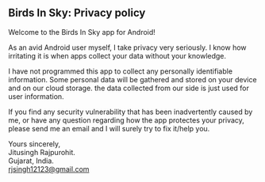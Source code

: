 ## Birds In Sky: Privacy policy

Welcome to the Birds In Sky app for Android!

As an avid Android user myself, I take privacy very seriously.
I know how irritating it is when apps collect your data without your knowledge.

I have not programmed this app to collect any personally identifiable information. Some personal data will be gathered and stored on your device and on our cloud storage. the data collected from our side is just used for user information.

If you find any security vulnerability that has been inadvertently caused by me, or have any question regarding how the app protectes your privacy, please send me an email and I will surely try to fix it/help you.

Yours sincerely,  
Jitusingh Rajpurohit.  
Gujarat, India.  
rjsingh12123@gmail.com
